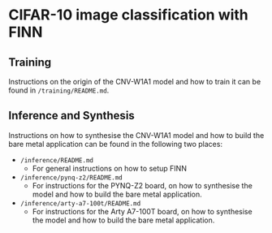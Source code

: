 # CIFAR-10 image classification with FINN

## Training
Instructions on the origin of the CNV-W1A1 model and how to train it can be found in `/training/README.md`.

## Inference and Synthesis
Instructions on how to synthesise the CNV-W1A1 model and how to build the bare metal application can be found in the following two places:
* `/inference/README.md`
  * For general instructions on how to setup FINN
* `/inference/pynq-z2/README.md`
  * For instructions for the PYNQ-Z2 board, on how to synthesise the model and how to build the bare metal application.
* `/inference/arty-a7-100t/README.md`
  * For instructions for the Arty A7-100T board, on how to synthesise the model and how to build the bare metal application.